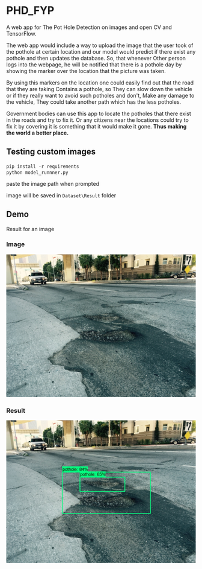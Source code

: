 # PHD_FYP
A web app for The Pot Hole Detection on images and open CV and TensorFlow.

The web app would include a way to upload the image that the user took of the pothole at certain location and our model would predict if there exist any pothole  and then updates the database. So, that whenever Other person logs into the webpage, he will be notified that there is a pothole day by showing the marker over the location that the picture was taken.


By using this markers on the location one could easily find out that the road that they are taking Contains a pothole, so They can slow down the vehicle or if they really want to avoid such potholes and don't, Make any damage to the vehicle, They could take another path which has the less potholes. 

Government bodies can use this app to locate the potholes that there exist in the roads and try to fix it. Or any citizens near the locations could try to fix it by covering it is something that it would make it gone. **Thus making the world a better place.**

## Testing custom images

```
pip install -r requirements
python model_runnner.py
```

paste the image path when prompted

image will be saved in ` Dataset\Result ` folder

## Demo

Result for an image
### Image 

![./Dataset/train/potholes/img00000.JPEG](Dataset/train/potholes/img00000.JPEG)

### Result

![Dataset\Result\res_img00000.JPEG](Dataset\Result\res_img00000.JPEG)
